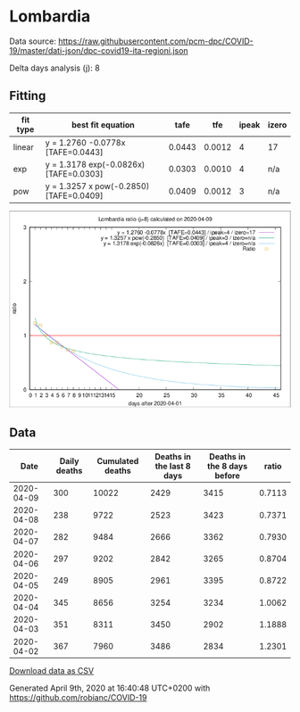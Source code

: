 # Lombardia

Data source: https://raw.githubusercontent.com/pcm-dpc/COVID-19/master/dati-json/dpc-covid19-ita-regioni.json

Delta days analysis (j): 8

## Fitting 
|fit type|best fit equation|tafe|tfe|ipeak|izero|
|-------|-----|--------|------|---|---|
|linear|y = 1.2760 -0.0778x  [TAFE=0.0443]|0.0443|0.0012|4|17|
|exp|y = 1.3178 exp(-0.0826x)  [TAFE=0.0303]|0.0303|0.0010|4|n/a|
|pow|y = 1.3257 x pow(-0.2850)  [TAFE=0.0409]|0.0409|0.0012|3|n/a|

![Plot](COVID-19_lombardia_j8_2020-04-09.png)

## Data
|Date|Daily deaths|Cumulated deaths|Deaths in the last 8 days|Deaths in the 8 days before|ratio|
|----|----------|-----------|-------|--------------------|-----|
|2020-04-09|300|10022|2429|3415|0.7113|
|2020-04-08|238|9722|2523|3423|0.7371|
|2020-04-07|282|9484|2666|3362|0.7930|
|2020-04-06|297|9202|2842|3265|0.8704|
|2020-04-05|249|8905|2961|3395|0.8722|
|2020-04-04|345|8656|3254|3234|1.0062|
|2020-04-03|351|8311|3450|2902|1.1888|
|2020-04-02|367|7960|3486|2834|1.2301|

[Download data as CSV](COVID-19_lombardia_j8_2020-04-09.csv)

Generated April 9th, 2020 at 16:40:48 UTC+0200 with https://github.com/robianc/COVID-19
